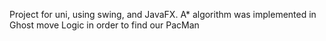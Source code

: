 Project for uni, using swing, and JavaFX. A* algorithm was implemented in Ghost move Logic in order to find our PacMan

